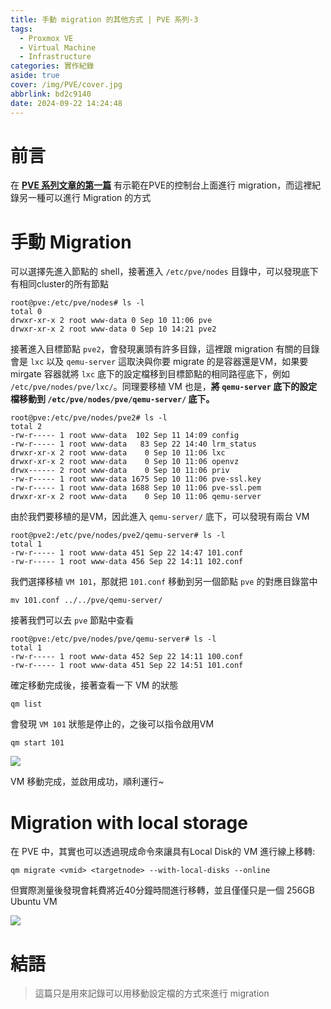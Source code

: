 ```yaml
---
title: 手動 migration 的其他方式 | PVE 系列-3
tags:
  - Proxmox VE
  - Virtual Machine
  - Infrastructure
categories: 實作紀錄
aside: true
cover: /img/PVE/cover.jpg
abbrlink: bd2c9140
date: 2024-09-22 14:24:48
---
```


# 前言

在 [**PVE 系列文章的第一篇**](https://leozzmc.github.io/posts/c5581068.html) 有示範在PVE的控制台上面進行 migration，而這裡紀錄另一種可以進行 Migration 的方式

# 手動 Migration

可以選擇先進入節點的 shell，接著進入 `/etc/pve/nodes` 目錄中，可以發現底下有相同cluster的所有節點

```
root@pve:/etc/pve/nodes# ls -l
total 0
drwxr-xr-x 2 root www-data 0 Sep 10 11:06 pve
drwxr-xr-x 2 root www-data 0 Sep 10 14:21 pve2
```
接著進入目標節點 `pve2`，會發現裏頭有許多目錄，這裡跟 migration 有關的目錄會是 `lxc` 以及 `qemu-server` 這取決與你要 migrate 的是容器還是VM，如果要mirgate 容器就將 `lxc` 底下的設定檔移到目標節點的相同路徑底下，例如 `/etc/pve/nodes/pve/lxc/`。同理要移植 VM 也是，**將 `qemu-server` 底下的設定檔移動到 `/etc/pve/nodes/pve/qemu-server/` 底下。**

```
root@pve:/etc/pve/nodes/pve2# ls -l
total 2
-rw-r----- 1 root www-data  102 Sep 11 14:09 config
-rw-r----- 1 root www-data   83 Sep 22 14:40 lrm_status
drwxr-xr-x 2 root www-data    0 Sep 10 11:06 lxc
drwxr-xr-x 2 root www-data    0 Sep 10 11:06 openvz
drwx------ 2 root www-data    0 Sep 10 11:06 priv
-rw-r----- 1 root www-data 1675 Sep 10 11:06 pve-ssl.key
-rw-r----- 1 root www-data 1688 Sep 10 11:06 pve-ssl.pem
drwxr-xr-x 2 root www-data    0 Sep 10 11:06 qemu-server
```

由於我們要移植的是VM，因此進入 `qemu-server/` 底下，可以發現有兩台 VM

```
root@pve2:/etc/pve/nodes/pve2/qemu-server# ls -l
total 1
-rw-r----- 1 root www-data 451 Sep 22 14:47 101.conf
-rw-r----- 1 root www-data 456 Sep 22 14:11 102.conf
```

我們選擇移植 `VM 101`，那就把 `101.conf` 移動到另一個節點 `pve` 的對應目錄當中

```
mv 101.conf ../../pve/qemu-server/
```

接著我們可以去 `pve` 節點中查看

```
root@pve:/etc/pve/nodes/pve/qemu-server# ls -l
total 1
-rw-r----- 1 root www-data 452 Sep 22 14:11 100.conf
-rw-r----- 1 root www-data 451 Sep 22 14:51 101.conf
```

確定移動完成後，接著查看一下 VM 的狀態

```
qm list
```
會發現 `VM 101` 狀態是停止的，之後可以指令啟用VM


```
qm start 101
```

![](/img/PVE/qemu.png)

VM 移動完成，並啟用成功，順利運行~

# Migration with local storage

在 PVE 中，其實也可以透過現成命令來讓具有Local Disk的 VM 進行線上移轉:

```
qm migrate <vmid> <targetnode> --with-local-disks --online
```
但實際測量後發現會耗費將近40分鐘時間進行移轉，並且僅僅只是一個 256GB Ubuntu VM

![](/img/PVE/local.png)


# 結語

> 這篇只是用來記錄可以用移動設定檔的方式來進行 migration